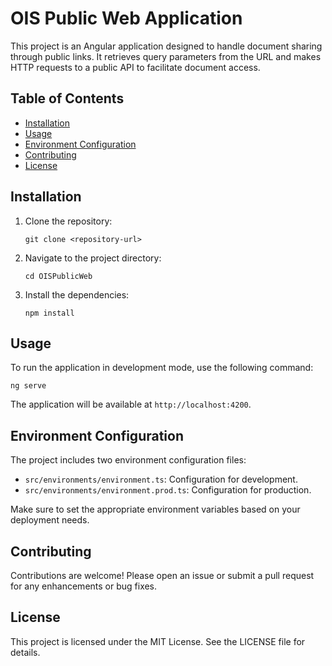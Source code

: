 # OIS Public Web Application

This project is an Angular application designed to handle document sharing through public links. It retrieves query parameters from the URL and makes HTTP requests to a public API to facilitate document access.

## Table of Contents

- [Installation](#installation)
- [Usage](#usage)
- [Environment Configuration](#environment-configuration)
- [Contributing](#contributing)
- [License](#license)

## Installation

1. Clone the repository:
   ```
   git clone <repository-url>
   ```

2. Navigate to the project directory:
   ```
   cd OISPublicWeb
   ```

3. Install the dependencies:
   ```
   npm install
   ```

## Usage

To run the application in development mode, use the following command:
```
ng serve
```
The application will be available at `http://localhost:4200`.

## Environment Configuration

The project includes two environment configuration files:

- `src/environments/environment.ts`: Configuration for development.
- `src/environments/environment.prod.ts`: Configuration for production.

Make sure to set the appropriate environment variables based on your deployment needs.

## Contributing

Contributions are welcome! Please open an issue or submit a pull request for any enhancements or bug fixes.

## License

This project is licensed under the MIT License. See the LICENSE file for details.